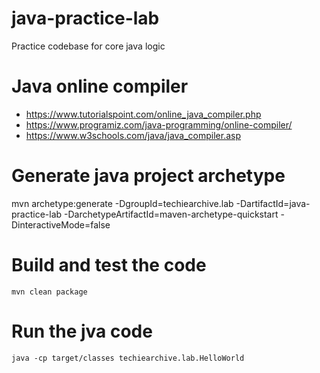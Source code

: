 # java-practice-lab
Practice codebase for core java logic

# Java online compiler
* https://www.tutorialspoint.com/online_java_compiler.php
* https://www.programiz.com/java-programming/online-compiler/
* https://www.w3schools.com/java/java_compiler.asp

# Generate java project archetype
mvn archetype:generate -DgroupId=techiearchive.lab -DartifactId=java-practice-lab -DarchetypeArtifactId=maven-archetype-quickstart -DinteractiveMode=false

# Build and test the code
```
mvn clean package
```

# Run the jva code
```
java -cp target/classes techiearchive.lab.HelloWorld
```
